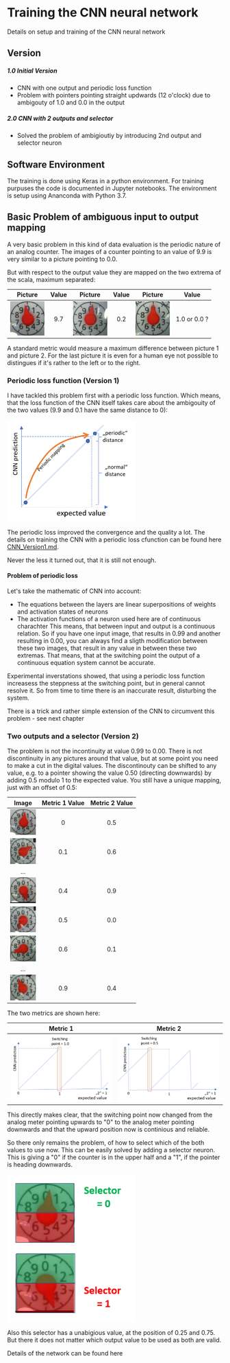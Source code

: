 # Training the CNN neural network
Details on setup and training of the CNN neural network

## Version
##### 1.0 Initial Version
* CNN with one output and periodic loss function
* Problem with pointers pointing straight updwards (12 o'clock) due to ambigouty of 1.0 and 0.0 in the output
##### 2.0 CNN with 2 outputs and selector
* Solved the problem of ambigioutiy by introducing 2nd output and selector neuron

## Software Environment
The training is done using Keras in a python environment. For training purpuses the code is documented in Jupyter notebooks. The environment is setup using Ananconda with Python 3.7.

## Basic Problem of ambiguous input to output mapping

A very basic problem in this kind of data evaluation is the periodic nature of an analog counter. The images of a counter pointing to an value of 9.9 is very similar to a picture pointing to 0.0.

But with respect to the output value they are mapped on the two extrema of the scala, maximum separated:

| Picture        | Value           | Picture        | Value           | Picture        | Value           | 
| -------------- |:---------------:| -------------- |:---------------:| -------------- |:-------------:| 
| <img src="./images/zeiger_97.jpg" width="80"> | 9.7 | <img src="./images/zeiger_02.jpg" width="80"> | 0.2 |<img src="./images/zeiger_00_11.jpg" width="80"> | 1.0 or 0.0 ?|


A standard metric would measure a maximum difference between picture 1 and picture 2. For the last picture it is even for a human eye not possible to distingues if it's rather to the left or to the right.


### Periodic loss function (Version 1)

I have tackled this problem first with a periodic loss function. Which means, that the loss function of the CNN itself takes care about the ambigouity of the two values (9.9 and 0.1 have the same distance to 0):

<img src="./images/periodic_nature.png" width="300">

The periodic loss improved the convergence and the quality a lot. The details on training the CNN with a periodic loss cfunction can be found here [CNN_Version1.md](CNN_Version1.md).

 Never the less it turned out, that it is still not enough.

#### Problem of periodic loss
Let's take the mathematic of CNN into account: 
* The equations between the layers are linear superpositions of  weights and activation states of neurons
* The activation functions of a neuron used here are of continuous charachter
This means, that between input and output is a continuous relation. So if you have one input image, that results in 0.99 and another resulting in 0.00, you can always find a sligth modification between these two images, that result in any value in between these two extremas. That means, that at the switching point the output of a continuous equation system cannot be accurate.

Experimental inverstations showed, that using a periodic loss function increasess the steppness at the switching point, but in general cannot resolve it. So from time to time there is an inaccurate result, disturbing the system.

There is a trick and rather simple extension of the CNN to circumvent this problem - see next chapter

### Two outputs and a selector (Version 2)

The problem is not the incontinuity at value 0.99 to 0.00. There is not discontinuity in any pictures around that value, but at some point you need to make a cut in the digital values. The discontinouty can be shifted to any value, e.g. to a pointer showing the value 0.50 (directing downwards) by adding 0.5 modulo 1 to the expected value. You still have a unique mapping, just with an offset of 0.5: 

|                     Image                    |  Metric 1 Value |  Metric 2 Value |
|:--------------------------------------------:|:---------------:|:---------------:|
| <img src="./images/pointer0.jpg" width="60"> | 0               | 0.5             |
| <img src="./images/pointer1.jpg" width="60"> | 0.1             | 0.6             |
| ...                                          |                 |                 |
| <img src="./images/pointer4.jpg" width="60"> | 0.4             | 0.9             |
| <img src="./images/pointer5.jpg" width="60"> | 0.5             | 0.0             |
| <img src="./images/pointer6.jpg" width="60"> | 0.6             | 0.1             |
| ...                                          |                 |                 |
| <img src="./images/pointer9.jpg" width="60"> | 0.9             | 0.4             |


The two metrics are shown here:

|  Metric 1 |  Metric 2 |
|:--------------------------------------------:|:---------------:|
| <img src="./images/metric_normal.png" width="300">                | <img src="./images/metric_shifted.png" width="300">              |


This directly makes clear, that the switching point now changed from the analog meter pointing upwards to "0" to the analog meter pointing downwards and that the upward position now is continious and reliable.
 
So there only remains the problem, of how to select which of the both values to use now. This can be easily solved by adding a selector neuron. This is giving a "0" if the counter is in the upper half and a "1", if the pointer is heading downwards.

<img src="./images/metric_selector.png"  width="300">

Also this selector has a unabigious value, at the position of 0.25 and 0.75. But there it does not matter which output value to be used as both are valid.

Details of the network can be found here []()
